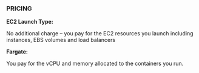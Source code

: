 ### **PRICING**

**EC2 Launch Type:**

No additional charge – you pay for the EC2 resources you launch including instances, EBS volumes and load balancers

**Fargate:**

You pay for the vCPU and memory allocated to the containers you run.
